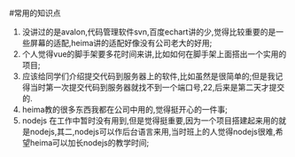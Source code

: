 #常用的知识点
1. 没讲过的是avalon,代码管理软件svn,百度echart讲的少,觉得比较重要的是一些屏幕的适配,heima讲的适配好像没有公司老大的好用;
2. 个人觉得vue的脚手架要多花时间来讲,比如如何在脚手架上面搭出一个实用的项目;
3. 应该给同学们介绍提交代码到服务器上的软件,比如虽然是很简单的;但是我记得当时第一次提交代码到服务器就找不到一个端口号,22,后来是第二天才提交的.
4. heima教的很多东西我都在公司中用的,觉得挺开心的一件事;
5. nodejs 在工作中暂时没有用到,但是觉得挺重要,因为一个项目搭建起来用的就是nodejs,其二,nodejs可以作后台语言来用,当时班上的人觉得nodejs很难,希望heima可以加长nodejs的教学时间;